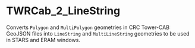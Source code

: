 # TWRCab_2_LineString
Converts `Polygon` and `MultiPolygon` geometries in CRC Tower-CAB GeoJSON files into `LineString` and `MultiLineString` geometries to be used in STARS and ERAM windows.

